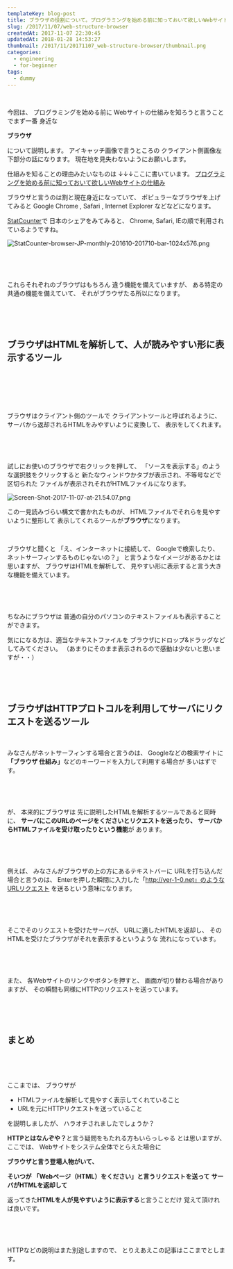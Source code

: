 ```yaml
---
templateKey: blog-post
title: ブラウザの役割について。プログラミングを始める前に知っておいて欲しいWebサイトの仕組み
slug: /2017/11/07/web-structure-browser
createdAt: 2017-11-07 22:30:45
updatedAt: 2018-01-28 14:53:27
thumbnail: /2017/11/20171107_web-structure-browser/thumbnail.png
categories:
  - engineering
  - for-beginner
tags:
  - dummy
---
```


&nbsp;

今回は、
プログラミングを始める前に
Webサイトの仕組みを知ろうと言うことでまず一番
身近な

<strong>ブラウザ</strong>

について説明します。
アイキャッチ画像で言うところの
クライアント側画像左下部分の話になります。
現在地を見失わないようにお願いします。

仕組みを知ることの理由みたいなものは
↓↓↓ここに書いています。
<a href="https://ver-1-0.net/2017/11/07/web-structure/">プログラミングを始める前に知っておいて欲しいWebサイトの仕組み</a>

ブラウザと言うのは割と現在身近になっていて、
ポピュラーなブラウザを上げてみると
Google Chrome ,
Safari ,
Internet Explorer
などなどになります。

<a href="http://gs.statcounter.com/browser-market-share">StatCounter</a>で
日本のシェアをみてみると、
Chrome, Safari, IEの順で利用されているようですね。

<img class="post-image" src="https://statics.ver-1-0.net/uploads/2017/11/20171107_web-structure-browser/StatCounter-browser-JP-monthly-201610-201710-bar-1024x576.png" alt="StatCounter-browser-JP-monthly-201610-201710-bar-1024x576.png"/>

&nbsp;

&nbsp;

これらそれぞれのブラウザはもちろん
違う機能を備えていますが、
ある特定の共通の機能を備えていて、
それがブラウザたる所以になります。

&nbsp;

<div class="adsense"></div>

&nbsp;
<h2 class="chapter">ブラウザはHTMLを解析して、人が読みやすい形に表示するツール</h2>
&nbsp;

&nbsp;

&nbsp;

ブラウザはクライアント側のツールで
クライアントツールと呼ばれるように、
サーバから返却されるHTMLをみやすいように変換して、
表示をしてくれます。

&nbsp;

&nbsp;

試しにお使いのブラウザで右クリックを押して、
「ソースを表示する」のような選択肢をクリックすると
新たなウィンドウかタブが表示され、不等号などで区切られた
ファイルが表示されそれがHTMLファイルになります。

<img class="post-image" src="https://statics.ver-1-0.net/uploads/2017/11/20171107_web-structure-browser/Screen-Shot-2017-11-07-at-21.54.07.png" alt="Screen-Shot-2017-11-07-at-21.54.07.png"/>

この一見読みづらい構文で書かれたものが、
HTMLファイルでそれらを見やすいように整形して
表示してくれるツールが<strong>ブラウザ</strong>になります。

&nbsp;

ブラウザと聞くと
「え、インターネットに接続して、
Googleで検索したり、
ネットサーフィンするものじゃないの？」
と言うようなイメージがあるかとは思いますが、
ブラウザはHTMLを解析して、
見やすい形に表示すると言う大きな機能を備えています。

&nbsp;

&nbsp;

ちなみにブラウザは
普通の自分のパソコンのテキストファイルも表示することができます。

気にになる方は、適当なテキストファイルを
ブラウザにドロップ&amp;ドラッグなどしてみてください。
（あまりにそのまま表示されるので感動は少ないと思いますが・・）

&nbsp;

&nbsp;
<h2 class="chapter">ブラウザはHTTPプロトコルを利用してサーバにリクエストを送るツール</h2>
&nbsp;

みなさんがネットサーフィンする場合と言うのは、
Googleなどの検索サイトに
<strong>「ブラウザ 仕組み」</strong>などのキーワードを入力して利用する場合が
多いはずです。

&nbsp;

&nbsp;

が、
本来的にブラウザは
先に説明したHTMLを解析するツールであると同時に、
<strong>サーバにこのURLのページをくださいとリクエストを送ったり、</strong>
<strong> サーバからHTMLファイルを受け取ったりという機能</strong>が
あります。

&nbsp;

&nbsp;

例えば、
みなさんがブラウザの上の方にあるテキストバーに
URLを打ち込んだ場合と言うのは、
Enterを押した瞬間に入力した「http://ver-1-0.net」のようなURLリクエスト
を送るという意味になります。

&nbsp;

&nbsp;

そこでそのリクエストを受けたサーバが、
URLに適したHTMLを返却し、
そのHTMLを受けたブラウザがそれを表示するというような
流れになっています。

&nbsp;

&nbsp;

また、
各Webサイトのリンクやボタンを押すと、
画面が切り替わる場合がありますが、
その瞬間も同様にHTTPのリクエストを送っています。

&nbsp;

&nbsp;
<h2 class="chapter">まとめ</h2>
&nbsp;

&nbsp;

ここまでは、
ブラウザが
<ul>
 	<li>HTMLファイルを解析して見やすく表示してくれていること</li>
 	<li>URLを元にHTTPリクエストを送っていること</li>
</ul>
を説明しましたが、
ハラオチされましたでしょうか？

<strong>HTTPとはなんぞや？</strong>と言う疑問をもたれる方もいらっしゃる
とは思いますが、
ここでは、
Webサイトをシステム全体でとらえた場合に

<strong>ブラウザと言う登場人物がいて、</strong>

<strong>そいつが</strong>
<strong> 「Webページ（HTML）をください」と言うリクエストを送って</strong>
<strong> サーバがHTMLを返却して</strong>

返ってきた<strong>HTMLを人が見やすいように表示する</strong>と言うことだけ
覚えて頂ければ良いです。

&nbsp;

&nbsp;

HTTPなどの説明はまた別途しますので、
とりえあえこの記事はここまでとします。

<div class="after-article"></div>
